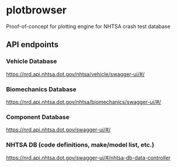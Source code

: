 # plotbrowser
Proof-of-concept for plotting engine for NHTSA crash test database

## API endpoints
### Vehicle Database
https://nrd.api.nhtsa.dot.gov/nhtsa/vehicle/swagger-ui/#/

### Biomechanics Database
https://nrd.api.nhtsa.dot.gov/nhtsa/biomechanics/swagger-ui/#/

### Component Database
https://nrd.api.nhtsa.dot.gov/swagger-ui/#/

### NHTSA DB (code definitions, make/model list, etc.)
https://nrd.api.nhtsa.dot.gov/swagger-ui/#/nhtsa-db-data-controller


